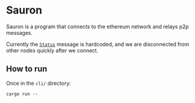 # Sauron

Sauron is a program that connects to the ethereum network and relays p2p messages.

Currently the [`Status`](https://github.com/ethereum/devp2p/blob/master/caps/eth.md#status-0x00) message is hardcoded, and we are disconnected from other nodes quickly after we connect.

## How to run
Once in the `cli/` directory:
```
cargo run --
```
